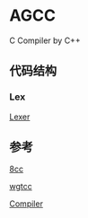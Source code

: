 # AGCC

C Compiler by C++

## 代码结构

### Lex

[Lexer](./doc/lex.md)

## 参考

[8cc](https://github.com/rui314/8cc.git)

[wgtcc](https://github.com/wgtdkp/wgtcc.git)

[Compiler](https://github.com/shiyanhui/Compiler.git)